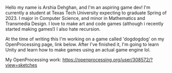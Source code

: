 Hello my name is Arshia Dehghan, and I'm an aspiring game dev! I'm currently a student at Texas Tech University expecting to graduate Spring of 2023. I major in Computer Science, and minor in Mathematics and Transmedia Design. 
I love to make art and code games (although i recently started making games!) I also hate recursion.

At the time of writing this I'm working on a game called 'dogdogdog' on my OpenProcessing page, link below.
After I've finished it, I'm going to learn Unity and learn how to make games using an actual game engine lol.

My OpenProcessing work: https://openprocessing.org/user/308572/?view=sketches
